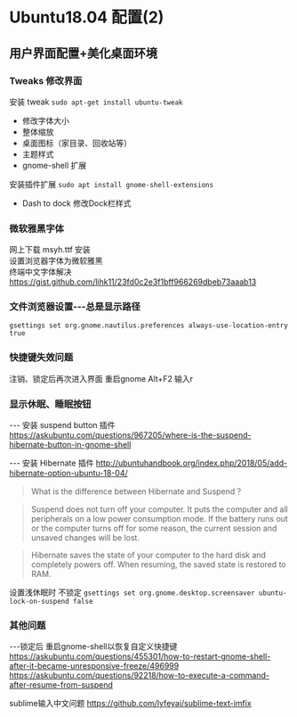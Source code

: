 # Ubuntu18.04 配置(2)  

## 用户界面配置+美化桌面环境
### Tweaks 修改界面
安装 tweak `sudo apt-get install ubuntu-tweak`  
* 修改字体大小 
* 整体缩放 
* 桌面图标（家目录、回收站等） 
* 主题样式
* gnome-shell 扩展  

安装插件扩展   `sudo apt install gnome-shell-extensions` 
+ Dash to dock  修改Dock栏样式

### 微软雅黑字体
网上下载 msyh.ttf 安装  
设置浏览器字体为微软雅黑  
终端中文字体解决
https://gist.github.com/lihk11/23fd0c2e3f1bff966269dbeb73aaab13

### 文件浏览器设置---总是显示路径
`gsettings set org.gnome.nautilus.preferences always-use-location-entry true`

### 快捷键失效问题
注销、锁定后再次进入界面  重启gnome  Alt+F2 输入r

### 显示休眠、睡眠按钮
--- 安装 suspend button 插件
https://askubuntu.com/questions/967205/where-is-the-suspend-hibernate-button-in-gnome-shell

--- 安装 Hibernate 插件
http://ubuntuhandbook.org/index.php/2018/05/add-hibernate-option-ubuntu-18-04/

>What is the difference between Hibernate and Suspend？

>Suspend does not turn off your computer. It puts the computer and all peripherals on a low power consumption mode. If the battery runs out or the computer turns off for some reason, the current session and unsaved changes will be lost.

>Hibernate saves the state of your computer to the hard disk and completely powers off. When resuming, the saved state is restored to RAM.

设置浅休眠时 不锁定
`gsettings set org.gnome.desktop.screensaver ubuntu-lock-on-suspend false`

### 其他问题
---锁定后 重启gnome-shell以恢复自定义快捷键
https://askubuntu.com/questions/455301/how-to-restart-gnome-shell-after-it-became-unresponsive-freeze/496999
https://askubuntu.com/questions/92218/how-to-execute-a-command-after-resume-from-suspend  

sublime输入中文问题
https://github.com/lyfeyaj/sublime-text-imfix